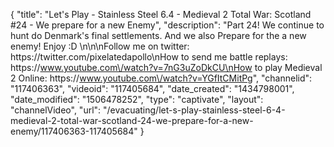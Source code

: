 {
    "title": "Let's Play - Stainless Steel 6.4 - Medieval 2 Total War: Scotland #24 - We prepare for a new Enemy",
    "description": "Part 24!  We continue to hunt do Denmark's final settlements.  And we also Prepare for the a new enemy! Enjoy :D \n\n\nFollow me on twitter: https:\/\/twitter.com\/pixelatedapollo\nHow to send me battle replays: https:\/\/www.youtube.com\/watch?v=7nG3uZoDkCU\nHow to play Medieval 2 Online: https:\/\/www.youtube.com\/watch?v=YGfItCMitPg",
    "channelid": "117406363",
    "videoid": "117405684",
    "date_created": "1434798001",
    "date_modified": "1506478252",
    "type": "captivate",
    "layout": "channelVideo",
    "url": "\/evacuating\/let-s-play-stainless-steel-6-4-medieval-2-total-war-scotland-24-we-prepare-for-a-new-enemy\/117406363-117405684"
}